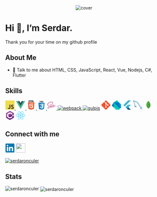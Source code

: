 <div align="center">
<img width="100%" height = "250px" src="https://cdn.wmaraci.com/nedir/arka-plan.png" alt="cover" />
</div>
<h1> Hi 👋, I’m Serdar. </h1>
<div size='20px'>Thank you for your time on my github profile
</div>
<h2> About Me</h2>



- 💬 Talk to me about HTML, CSS, JavaScript, React, Vue, Nodejs, C#, Flutter

<h2> Skills </h2>

<a href="https://developer.mozilla.org/en-US/docs/Web/JavaScript" target="_blank"> 
<img src="https://raw.githubusercontent.com/devicons/devicon/master/icons/javascript/javascript-original.svg" alt="javascript" width="30" height="30"/> </a> 
<a href="https://vuejs.org/" target="_blank"> <img src="https://raw.githubusercontent.com/devicons/devicon/master/icons/vuejs/vuejs-original.svg" alt="html5" width="30" height="30"/> </a> 
<a href="https://www.w3.org/html/" target="_blank"> <img src="https://raw.githubusercontent.com/devicons/devicon/master/icons/html5/html5-original-wordmark.svg" alt="html5" width="30" height="30"/> </a> 
<a href="https://www.w3schools.com/css/" target="_blank"> <img src="https://raw.githubusercontent.com/devicons/devicon/master/icons/css3/css3-original-wordmark.svg" alt="css3" width="28" height="28"/> </a> 
<a href="https://sass-lang.com/" target="_blank"> <img src="https://raw.githubusercontent.com/devicons/devicon/master/icons/sass/sass-original.svg" alt="sass" width="30" height="30"/> </a> 
<a href="https://webpack.js.org/" target="_blank"> <img src="https://raw.githubusercontent.com/rahulbanerjee26/githubAboutMeGenerator/main/icons/webpack.svg" alt="webpack" width="30" height="30"/> </a>
<a href="https://gulpjs.com/" target="_blank"><img src="https://raw.githubusercontent.com/rahulbanerjee26/githubAboutMeGenerator/main/icons/gulp.svg" alt="gulpjs" width="30" height="30" /></a> 
<a href="https://git-scm.com/ " target="_blank"><img src="https://raw.githubusercontent.com/devicons/devicon/master/icons/git/git-original.svg" alt="git" width="30" height="30" /></a> 
<a href="https://dart.dev/" target="_blank"><img src="https://raw.githubusercontent.com/devicons/devicon/master/icons/dart/dart-original.svg" alt="dart" width="30" height="30" /></a> 
<a href="https://flutter.dev/" target="_blank"><img src="https://raw.githubusercontent.com/devicons/devicon/master/icons/flutter/flutter-original.svg" alt="flutter" width="30" height="30" /></a> 
<a href="https://www.mysql.com/" target="_blank"><img src="https://raw.githubusercontent.com/devicons/devicon/master/icons/mysql/mysql-original.svg" alt="MySQL" width="30" height="30" /></a> 
<a href="https://www.mongodb.com/" target="_blank"><img src="https://raw.githubusercontent.com/devicons/devicon/master/icons/mongodb/mongodb-original.svg" alt="MongoDB" width="30" height="30" /></a>
<a href="https://docs.microsoft.com/dotnet/csharp/" target="_blank"><img src="https://raw.githubusercontent.com/devicons/devicon/master/icons/csharp/csharp-original.svg" alt="C#" width="30" height="30" /></a> 
<a href="https://reactjs.org/" target="_blank"><img src="https://raw.githubusercontent.com/devicons/devicon/master/icons/react/react-original.svg" alt="C#" width="30" height="30" /></a> 

<h2> Connect with me </h2>

<a href = 'https://www.linkedin.com/in/serdaronculer/'> <img width = '30' height="30" src="https://raw.githubusercontent.com/devicons/devicon/master/icons/linkedin/linkedin-original.svg"/></a>
<a href = 'https://medium.com/@ionculer'><img width="30" height="30" src="https://cdn.mos.cms.futurecdn.net/uazw6gFQuEC29mxMM55Tpb.jpg"/></a>

<p align="left"> <a href="https://github.com/ryo-ma/github-profile-trophy"><img src="https://github-profile-trophy.vercel.app/?username=serdaronculer" alt="serdaronculer" /></a> </p>

<h2> Stats </h2>
<p align="left">
</p>

<p><img align="left" src="https://github-readme-stats.vercel.app/api/top-langs?username=serdaronculer&show_icons=true&locale=en&layout=compact" alt="serdaronculer" /></p>

<p>&nbsp;<img align="center" src="https://github-readme-stats.vercel.app/api?username=serdaronculer&show_icons=true&locale=en" alt="serdaronculer" /></p>


